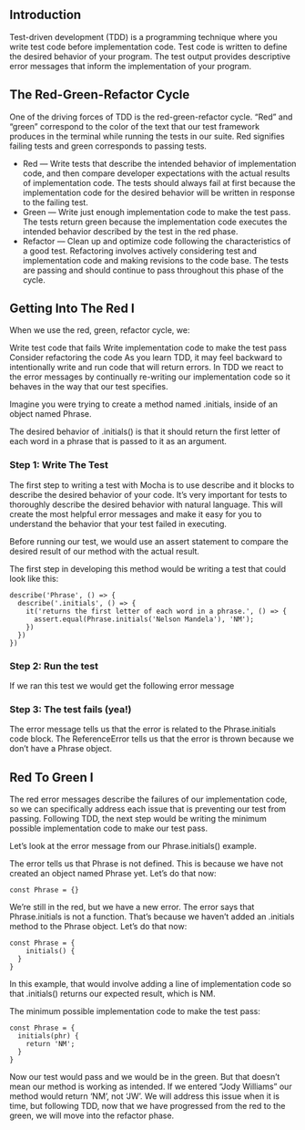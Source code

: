 ## Introduction

Test-driven development (TDD) is a programming technique where you write test code before implementation code. Test code is written to define the desired behavior of your program. The test output provides descriptive error messages that inform the implementation of your program.

## The Red-Green-Refactor Cycle

One of the driving forces of TDD is the red-green-refactor cycle. “Red” and “green” correspond to the color of the text that our test framework produces in the terminal while running the tests in our suite. Red signifies failing tests and green corresponds to passing tests.

- Red — Write tests that describe the intended behavior of implementation code, and then compare developer expectations with the actual results of implementation code. The tests should always fail at first because the implementation code for the desired behavior will be written in response to the failing test.
- Green — Write just enough implementation code to make the test pass. The tests return green because the implementation code executes the intended behavior described by the test in the red phase.
- Refactor — Clean up and optimize code following the characteristics of a good test. Refactoring involves actively considering test and implementation code and making revisions to the code base. The tests are passing and should continue to pass throughout this phase of the cycle.

## Getting Into The Red I

When we use the red, green, refactor cycle, we:

Write test code that fails
Write implementation code to make the test pass
Consider refactoring the code
As you learn TDD, it may feel backward to intentionally write and run code that will return errors. In TDD we react to the error messages by continually re-writing our implementation code so it behaves in the way that our test specifies.

Imagine you were trying to create a method named .initials, inside of an object named Phrase.

The desired behavior of .initials() is that it should return the first letter of each word in a phrase that is passed to it as an argument.

### Step 1: Write The Test

The first step to writing a test with Mocha is to use describe and it blocks to describe the desired behavior of your code. It’s very important for tests to thoroughly describe the desired behavior with natural language. This will create the most helpful error messages and make it easy for you to understand the behavior that your test failed in executing.

Before running our test, we would use an assert statement to compare the desired result of our method with the actual result.

The first step in developing this method would be writing a test that could look like this:

```
describe('Phrase', () => {
  describe('.initials', () => {
    it('returns the first letter of each word in a phrase.', () => {
      assert.equal(Phrase.initials('Nelson Mandela'), 'NM');
    })
  })
})
```

### Step 2: Run the test

If we ran this test we would get the following error message

### Step 3: The test fails (yea!)
The error message tells us that the error is related to the Phrase.initials code block. 
The ReferenceError tells us that the error is thrown because we don’t have a Phrase object. 


## Red To Green I

The red error messages describe the failures of our implementation code, so we can specifically address each issue that is preventing our test from passing.
Following TDD, the next step would be writing the minimum possible implementation code to make our test pass.

Let’s look at the error message from our Phrase.initials() example.

The error tells us that Phrase is not defined. This is because we have not created an object named Phrase yet. Let’s do that now:

```
const Phrase = {}
```

We’re still in the red, but we have a new error. The error says that Phrase.initials is not a function. That’s because we haven’t added an .initials method to the Phrase object. Let’s do that now:

```
const Phrase = {
    initials() {
  }
}
```

In this example, that would involve adding a line of implementation code so that .initials() returns our expected result, which is NM.

The minimum possible implementation code to make the test pass:


```
const Phrase = {
  initials(phr) {
    return 'NM';
  }
}
```
Now our test would pass and we would be in the green. But that doesn’t mean our method is working as intended. If we entered “Jody Williams” our method would return ‘NM’, not ‘JW’. We will address this issue when it is time, but following TDD, now that we have progressed from the red to the green, we will move into the refactor phase.



